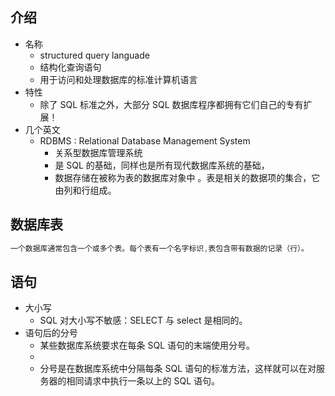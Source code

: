 ## 介绍

*   名称
    *   structured query languade 
    *   结构化查询语句
    *   用于访问和处理数据库的标准计算机语言
*   特性
    *   除了 SQL 标准之外，大部分 SQL 数据库程序都拥有它们自己的专有扩展！
*   几个英文
    *   RDBMS : Relational Database Management System
        *   关系型数据库管理系统
        *   是 SQL 的基础，同样也是所有现代数据库系统的基础，
        *   数据存储在被称为表的数据库对象中 。表是相关的数据项的集合，它由列和行组成。

## 数据库表

```go
一个数据库通常包含一个或多个表。每个表有一个名字标识,表包含带有数据的记录（行）。
```

## 语句

*   大小写
    *   SQL 对大小写不敏感：SELECT 与 select 是相同的。
*   语句后的分号
    *   某些数据库系统要求在每条 SQL 语句的末端使用分号。
    *   
    *   分号是在数据库系统中分隔每条 SQL 语句的标准方法，这样就可以在对服务器的相同请求中执行一条以上的 SQL 语句。